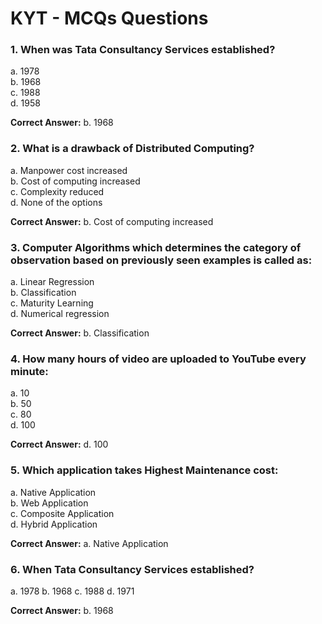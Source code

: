 
# KYT - MCQs Questions

### 1. When was Tata Consultancy Services established?
a. 1978  
b. 1968  
c. 1988  
d. 1958  

**Correct Answer:** b. 1968

### 2. What is a drawback of Distributed Computing?
a. Manpower cost increased  
b. Cost of computing increased  
c. Complexity reduced  
d. None of the options  

**Correct Answer:** b. Cost of computing increased      

### 3. Computer Algorithms which determines the category of observation based on previously seen examples is called as:

a. Linear Regression  
b. Classification  
c. Maturity Learning  
d. Numerical regression  

**Correct Answer:** b. Classification


### 4. How many hours of video are uploaded to YouTube every minute:
a. 10  
b. 50  
c. 80  
d. 100

**Correct Answer:** d. 100

### 5. Which application takes Highest Maintenance cost:
a. Native Application  
b. Web Application  
c. Composite Application  
d. Hybrid Application

**Correct Answer:** a. Native Application

### 6. When Tata Consultancy Services established?
a. 1978
b. 1968
c. 1988
d. 1971

**Correct Answer:** b. 1968
